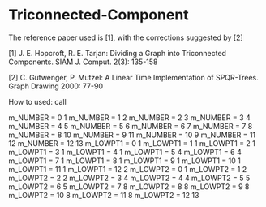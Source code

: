 # Triconnected-Component

The reference paper used is [1], with the corrections suggested by [2]

[1] J. E. Hopcroft, R. E. Tarjan: Dividing a Graph into Triconnected Components. SIAM J. Comput. 2(3): 135-158

[2] C. Gutwenger, P. Mutzel: A Linear Time Implementation of SPQR-Trees. Graph Drawing 2000: 77-90

How to used:
	call 

m_NUMBER = 0 1
m_NUMBER = 1 2
m_NUMBER = 2 3
m_NUMBER = 3 4
m_NUMBER = 4 5
m_NUMBER = 5 6
m_NUMBER = 6 7
m_NUMBER = 7 8
m_NUMBER = 8 10
m_NUMBER = 9 11
m_NUMBER = 10 9
m_NUMBER = 11 12
m_NUMBER = 12 13
m_LOWPT1 = 0 1
m_LOWPT1 = 1 1
m_LOWPT1 = 2 1
m_LOWPT1 = 3 1
m_LOWPT1 = 4 1
m_LOWPT1 = 5 4
m_LOWPT1 = 6 4
m_LOWPT1 = 7 1
m_LOWPT1 = 8 1
m_LOWPT1 = 9 1
m_LOWPT1 = 10 1
m_LOWPT1 = 11 1
m_LOWPT1 = 12 2
m_LOWPT2 = 0 1
m_LOWPT2 = 1 2
m_LOWPT2 = 2 2
m_LOWPT2 = 3 4
m_LOWPT2 = 4 4
m_LOWPT2 = 5 5
m_LOWPT2 = 6 5
m_LOWPT2 = 7 8
m_LOWPT2 = 8 8
m_LOWPT2 = 9 8
m_LOWPT2 = 10 8
m_LOWPT2 = 11 8
m_LOWPT2 = 12 13